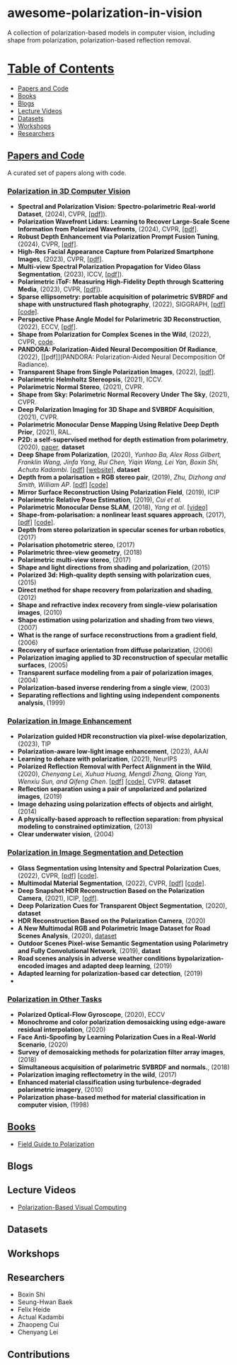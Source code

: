 # awesome-polarization-in-vision
A collection of polarization-based models in computer vision, including shape from polarization, polarization-based reflection removal.

# [Table of Contents]()

* [Papers and Code](#Papers-and-Code)
* [Books](#Books)
* [Blogs](#Blogs)
* [Lecture Videos]()
* [Datasets](#Datasets)
* [Workshops](#Workshops)
* [Researchers](#Researchers)


## [Papers and Code]()

A curated set of papers along with code.


### [Polarization in 3D Computer Vision]()
* __Spectral and Polarization Vision: Spectro-polarimetric Real-world Dataset__, (2024), CVPR, [[pdf]](https://arxiv.org/abs/2311.17396)).
* __Polarization Wavefront Lidars: Learning to Recover Large-Scale Scene Information from Polarized Wavefronts__, (2024), CVPR, [[pdf]](https://chenyanglei.github.io/).
* __Robust Depth Enhancement via Polarization Prompt Fusion Tuning__, (2024), CVPR, [[pdf]](https://arxiv.org/abs/2404.04318).
* __High-Res Facial Appearance Capture from Polarized Smartphone Images__, (2023), CVPR, [[pdf]](https://arxiv.org/pdf/2212.01160.pdf).
* __Multi-view Spectral Polarization Propagation for Video Glass Segmentation__, (2023), ICCV, [[pdf]](https://openaccess.thecvf.com/content/ICCV2023/papers/Qiao_Multi-view_Spectral_Polarization_Propagation_for_Video_Glass_Segmentation_ICCV_2023_paper.pdf)).
* __Polarimetric iToF: Measuring High-Fidelity Depth through Scattering Media__, (2023), CVPR, [[pdf]](https://openaccess.thecvf.com/content/CVPR2023/papers/Jeon_Polarimetric_iToF_Measuring_High-Fidelity_Depth_Through_Scattering_Media_CVPR_2023_paper.pdf)).
* __Sparse ellipsometry: portable acquisition of polarimetric SVBRDF and shape with unstructured flash photography__, (2022), SIGGRAPH, [[pdf]](https://dl.acm.org/doi/pdf/10.1145/3528223.3530075) [[code]](https://github.com/KAIST-VCLAB/SparseEllipsometry.git).
* __Perspective Phase Angle Model for Polarimetric 3D Reconstruction__, (2022), ECCV, [[pdf]](https://arxiv.org/pdf/2207.09629v2).
* __Shape from Polarization for Complex Scenes in the Wild__, (2022), CVPR, [code](https://github.com/ChenyangLEI/sfp-wild). 
* __PANDORA: Polarization-Aided Neural Decomposition Of Radiance__, (2022), [[pdf]](PANDORA: Polarization-Aided Neural Decomposition Of Radiance).
* __Transparent Shape from Single Polarization Images__, (2022), [[pdf]](https://arxiv.org/pdf/2204.06331v4).
* __Polarimetric Helmholtz Stereopsis__, (2021), ICCV. 
* __Polarimetric Normal Stereo__, (2021), CVPR. 
* __Shape from Sky: Polarimetric Normal Recovery Under The Sky__, (2021), CVPR. 
* __Deep Polarization Imaging for 3D Shape and SVBRDF Acquisition__, (2021), CVPR. 
* __Polarimetric Monocular Dense Mapping Using Relative Deep Depth Prior__, (2021), RAL. 
* __P2D: a self-supervised method for depth estimation from polarimetry__, (2020), [paper](https://arxiv.org/pdf/2007.07567.pdf), **dataset**
* __Deep Shape from Polarization__, (2020), _Yunhao Ba, Alex Ross Gilbert, Franklin Wang, Jinfa Yang, Rui Chen, Yiqin Wang, Lei Yan, Boxin Shi, Achuta Kadambi_. [[pdf]](https://arxiv.org/abs/1903.10210) [[website]](https://visual.ee.ucla.edu/deepsfp.htm), **dataset**
* __Depth from a polarisation + RGB stereo pair__, (2019), _Zhu, Dizhong and Smith, William AP_. [[pdf]](https://arxiv.org/abs/1903.12061) [[code]](https://github.com/AmosZhu/CVPR2019) 
* __Mirror Surface Reconstruction Using Polarization Field__, (2019), ICIP
* __Polarimetric Relative Pose Estimation__, (2019), _Cui et al._
* __Polarimetric Monocular Dense SLAM__, (2018), _Yang et al_. [[video]](https://www.bilibili.com/video/BV1QL41177Sd)
* __Shape-from-polarisation: a nonlinear least squares approach__, (2017), [[pdf]](https://openaccess.thecvf.com/content_ICCV_2017_workshops/papers/w43/Yu_Shape-From-Polarisation_A_Nonlinear_ICCV_2017_paper.pdf) [[code]](https://github.com/waps101/polarisation_optimisation).
* __Depth from stereo polarization in specular scenes for urban robotics__, (2017)
* __Polarisation photometric stereo__, (2017)
* __Polarimetric three-view geometry__, (2018)
* __Polarimetric multi-view stereo__, (2017)
* __Shape and light directions from shading and polarization__, (2015)
* __Polarized 3d: High-quality depth sensing with polarization cues__, (2015)
* __Direct method for shape recovery from polarization and shading__, (2012)
* __Shape and refractive index recovery from single-view polarisation images__, (2010)
* __Shape estimation using polarization and shading from two views__, (2007)
* __What is the range of surface reconstructions from a gradient field__,  (2006)
* __Recovery of surface orientation from diffuse polarization__, (2006)
* __Polarization imaging applied to 3D reconstruction of specular metallic surfaces__, (2005)
* __Transparent surface modeling from a pair of polarization images__, (2004)
* __Polarization-based inverse rendering from a single view__, (2003)
* __Separating reflections and lighting using independent components analysis__, (1999)




### [Polarization in Image Enhancement]()
* __Polarization guided HDR reconstruction via pixel-wise depolarization__, (2023), TIP
* __Polarization-aware low-light image enhancement__, (2023), AAAI
* __Learning to dehaze with polarization__, (2021), NeurIPS
* __Polarized Reflection Removal with Perfect Alignment in the Wild__, (2020), _Chenyang Lei, Xuhua Huang, Mengdi Zhang, Qiong Yan, Wenxiu Sun, and Qifeng Chen_. [[pdf]](https://cqf.io/papers/Polarized_Reflection_Removal_CVPR2020.pdf) [[code]](https://github.com/ChenyangLEI/CVPR2020-Polarized-Reflection-Removal-with-Perfect-Alignment), CVPR. **dataset**
* __Reflection separation using a pair of unpolarized and polarized images__, (2019)
* __Image dehazing using polarization effects of objects and airlight__, (2014)
* __A physically-based approach to reflection separation: from physical modeling to constrained optimization__, (2013)
* __Clear underwater vision__, (2004)

### [Polarization in Image Segmentation and Detection]()

* __Glass Segmentation using Intensity and Spectral Polarization Cues__, (2022), CVPR, [[pdf]](https://openaccess.thecvf.com/content/CVPR2022/papers/Mei_Glass_Segmentation_Using_Intensity_and_Spectral_Polarization_Cues_CVPR_2022_paper.pdf) [[code]](https://github.com/Mhaiyang/CVPR2022_PGSNet).
* __Multimodal Material Segmentation__, (2022), CVPR, [[pdf]](https://vision.ist.i.kyoto-u.ac.jp/pubs/YLiang_CVPR22.pdf) [[code]](https://github.com/kyotovision-public/multimodal-material-segmentation).
* __Deep Snapshot HDR Reconstruction Based on the Polarization Camera__, (2021), ICIP, [[pdf]](https://arxiv.org/abs/2105.05824).
* __Deep Polarization Cues for Transparent Object Segmentation__, (2020), **dataset**
* __HDR Reconstruction Based on the Polarization Camera__, (2020)
* __A New Multimodal RGB and Polarimetric Image Dataset for Road Scenes Analysis__, (2020), [dataset](http://pagesperso.litislab.fr/rblin/databases/)
* __Outdoor Scenes Pixel-wise Semantic Segmentation using Polarimetry and Fully Convolutional Network__, (2019), **datast**
* __Road scenes analysis in adverse weather conditions bypolarization-encoded images and adapted deep learning__, (2019)
* __Adapted learning for polarization-based car detection__, (2019)
* 


### [Polarization in Other Tasks]()

* __Polarized Optical-Flow Gyroscope__, (2020), ECCV
* __Monochrome and color polarization demosaicking using edge-aware residual interpolation__, (2020)
* __Face Anti-Spoofing by Learning Polarization Cues in a Real-World Scenario__, (2020)
* __Survey of demosaicking methods for polarization filter array images__, (2018)
* __Simultaneous acquisition of polarimetric SVBRDF and normals.__, (2018)
* __Polarization imaging reflectometry in the wild__, (2017)
* __Enhanced material classification using turbulence-degraded polarimetric imagery__, (2010)
* __Polarization phase-based method for material classification in computer vision__, (1998)


## [Books]()

* [Field Guide to Polarization](https://www.spiedigitallibrary.org/ebooks/FG/Field-Guide-to-Polarization/eISBN-9780819478207/10.1117/3.626141)




## Blogs



## Lecture Videos 
* [Polarization-Based Visual Computing]( https://dl.acm.org/doi/abs/10.1145/3587423.3595544)





## Datasets



## Workshops



## Researchers
- Boxin Shi
- Seung-Hwan Baek
- Felix Heide
- Actual Kadambi
- Zhaopeng Cui
- Chenyang Lei


## Contributions

